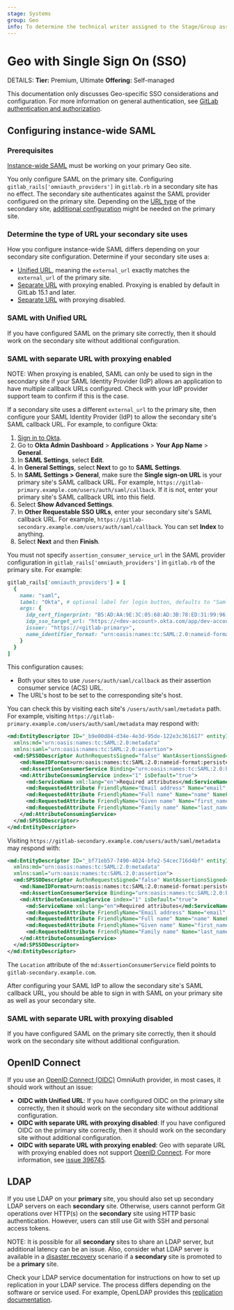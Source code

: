```yaml
---
stage: Systems
group: Geo
info: To determine the technical writer assigned to the Stage/Group associated with this page, see https://handbook.gitlab.com/handbook/product/ux/technical-writing/#assignments
---
```


# Geo with Single Sign On (SSO)

DETAILS:
**Tier:** Premium, Ultimate
**Offering:** Self-managed

This documentation only discusses Geo-specific SSO considerations and configuration. For more information on general authentication, see [GitLab authentication and authorization](../../auth/index.md).

## Configuring instance-wide SAML

### Prerequisites

[Instance-wide SAML](../../../integration/saml.md) must be working on your primary Geo site.

You only configure SAML on the primary site. Configuring `gitlab_rails['omniauth_providers']` in `gitlab.rb` in a secondary site has no effect. The secondary site authenticates against the SAML provider configured on the primary site. Depending on the [URL type](#determine-the-type-of-url-your-secondary-site-uses) of the secondary site, [additional configuration](#saml-with-separate-url-with-proxying-enabled) might be needed on the primary site.

### Determine the type of URL your secondary site uses

How you configure instance-wide SAML differs depending on your secondary site configuration. Determine if your secondary site uses a:

- [Unified URL](../secondary_proxy/index.md#set-up-a-unified-url-for-geo-sites), meaning the `external_url` exactly matches the `external_url` of the primary site.
- [Separate URL](../secondary_proxy/index.md#geo-proxying-with-separate-urls) with proxying enabled. Proxying is enabled by default in GitLab 15.1 and later.
- [Separate URL](../secondary_proxy/index.md#geo-proxying-with-separate-urls) with proxying disabled.

### SAML with Unified URL

If you have configured SAML on the primary site correctly, then it should work on the secondary site without additional configuration.

### SAML with separate URL with proxying enabled

NOTE:
When proxying is enabled, SAML can only be used to sign in the secondary site if your SAML Identity Provider (IdP) allows an
application to have multiple callback URLs configured. Check with your IdP provider support team to confirm if this is the case.

If a secondary site uses a different `external_url` to the primary site, then configure your SAML Identity Provider (IdP) to allow the secondary site's SAML callback URL. For example, to configure Okta:

1. [Sign in to Okta](https://www.okta.com/login/).
1. Go to **Okta Admin Dashboard** > **Applications** > **Your App Name** > **General**.
1. In **SAML Settings**, select **Edit**.
1. In **General Settings**, select **Next** to go to **SAML Settings**.
1. In **SAML Settings > General**, make sure the **Single sign-on URL** is your primary site's SAML callback URL. For example, `https://gitlab-primary.example.com/users/auth/saml/callback`. If it is not, enter your primary site's SAML callback URL into this field.
1. Select **Show Advanced Settings**.
1. In **Other Requestable SSO URLs**, enter your secondary site's SAML callback URL. For example, `https://gitlab-secondary.example.com/users/auth/saml/callback`. You can set **Index** to anything.
1. Select **Next** and then **Finish**.

You must not specify `assertion_consumer_service_url` in the SAML provider configuration in `gitlab_rails['omniauth_providers']` in `gitlab.rb` of the primary site. For example:

```ruby
gitlab_rails['omniauth_providers'] = [
  {
    name: "saml",
    label: "Okta", # optional label for login button, defaults to "Saml"
    args: {
      idp_cert_fingerprint: "B5:AD:AA:9E:3C:05:68:AD:3B:78:ED:31:99:96:96:43:9E:6D:79:96",
      idp_sso_target_url: "https://<dev-account>.okta.com/app/dev-account_gitlabprimary_1/exk7k2gft2VFpVFXa5d1/sso/saml",
      issuer: "https://<gitlab-primary>",
      name_identifier_format: "urn:oasis:names:tc:SAML:2.0:nameid-format:persistent"
    }
  }
]
```

This configuration causes:

- Both your sites to use `/users/auth/saml/callback` as their assertion consumer service (ACS) URL.
- The URL's host to be set to the corresponding site's host.

You can check this by visiting each site's `/users/auth/saml/metadata` path. For example, visiting `https://gitlab-primary.example.com/users/auth/saml/metadata` may respond with:

```xml
<md:EntityDescriptor ID="_b9e00d84-d34e-4e3d-95de-122e3c361617" entityID="https://gitlab-primary.example.com"
  xmlns:md="urn:oasis:names:tc:SAML:2.0:metadata"
  xmlns:saml="urn:oasis:names:tc:SAML:2.0:assertion">
  <md:SPSSODescriptor AuthnRequestsSigned="false" WantAssertionsSigned="false" protocolSupportEnumeration="urn:oasis:names:tc:SAML:2.0:protocol">
    <md:NameIDFormat>urn:oasis:names:tc:SAML:2.0:nameid-format:persistent</md:NameIDFormat>
    <md:AssertionConsumerService Binding="urn:oasis:names:tc:SAML:2.0:bindings:HTTP-POST" Location="https://gitlab-primary.example.com/users/auth/saml/callback"    index="0" isDefault="true"/>
    <md:AttributeConsumingService index="1" isDefault="true">
      <md:ServiceName xml:lang="en">Required attributes</md:ServiceName>
      <md:RequestedAttribute FriendlyName="Email address" Name="email" NameFormat="urn:oasis:names:tc:SAML:2.0:attrname-format:basic" isRequired="false"/>
      <md:RequestedAttribute FriendlyName="Full name" Name="name" NameFormat="urn:oasis:names:tc:SAML:2.0:attrname-format:basic" isRequired="false"/>
      <md:RequestedAttribute FriendlyName="Given name" Name="first_name" NameFormat="urn:oasis:names:tc:SAML:2.0:attrname-format:basic" isRequired="false"/>
      <md:RequestedAttribute FriendlyName="Family name" Name="last_name" NameFormat="urn:oasis:names:tc:SAML:2.0:attrname-format:basic" isRequired="false"/>
    </md:AttributeConsumingService>
  </md:SPSSODescriptor>
</md:EntityDescriptor>
```

Visiting `https://gitlab-secondary.example.com/users/auth/saml/metadata` may respond with:

```xml
<md:EntityDescriptor ID="_bf71eb57-7490-4024-bfe2-54cec716d4bf" entityID="https://gitlab-primary.example.com"
  xmlns:md="urn:oasis:names:tc:SAML:2.0:metadata"
  xmlns:saml="urn:oasis:names:tc:SAML:2.0:assertion">
  <md:SPSSODescriptor AuthnRequestsSigned="false" WantAssertionsSigned="false" protocolSupportEnumeration="urn:oasis:names:tc:SAML:2.0:protocol">
    <md:NameIDFormat>urn:oasis:names:tc:SAML:2.0:nameid-format:persistent</md:NameIDFormat>
    <md:AssertionConsumerService Binding="urn:oasis:names:tc:SAML:2.0:bindings:HTTP-POST" Location="https://gitlab-secondary.example.com/users/auth/saml/callback"    index="0" isDefault="true"/>
    <md:AttributeConsumingService index="1" isDefault="true">
      <md:ServiceName xml:lang="en">Required attributes</md:ServiceName>
      <md:RequestedAttribute FriendlyName="Email address" Name="email" NameFormat="urn:oasis:names:tc:SAML:2.0:attrname-format:basic" isRequired="false"/>
      <md:RequestedAttribute FriendlyName="Full name" Name="name" NameFormat="urn:oasis:names:tc:SAML:2.0:attrname-format:basic" isRequired="false"/>
      <md:RequestedAttribute FriendlyName="Given name" Name="first_name" NameFormat="urn:oasis:names:tc:SAML:2.0:attrname-format:basic" isRequired="false"/>
      <md:RequestedAttribute FriendlyName="Family name" Name="last_name" NameFormat="urn:oasis:names:tc:SAML:2.0:attrname-format:basic" isRequired="false"/>
    </md:AttributeConsumingService>
  </md:SPSSODescriptor>
</md:EntityDescriptor>
```

The `Location` attribute of the `md:AssertionConsumerService` field points to `gitlab-secondary.example.com`.

After configuring your SAML IdP to allow the secondary site's SAML callback URL, you should be able to sign in with SAML on your primary site as well as your secondary site.

### SAML with separate URL with proxying disabled

If you have configured SAML on the primary site correctly, then it should work on the secondary site without additional configuration.

## OpenID Connect

If you use an [OpenID Connect (OIDC)](../../auth/oidc.md) OmniAuth provider,
in most cases, it should work without an issue:

- **OIDC with Unified URL**: If you have configured OIDC on the primary site correctly, then it should work on the secondary site without additional configuration.
- **OIDC with separate URL with proxying disabled**: If you have configured OIDC on the primary site correctly, then it should work on the secondary site without additional configuration.
- **OIDC with separate URL with proxying enabled**: Geo with separate URL with proxying enabled does not support [OpenID Connect](../../auth/oidc.md). For more information, see [issue 396745](https://gitlab.com/gitlab-org/gitlab/-/issues/396745).

## LDAP

If you use LDAP on your **primary** site, you should also set up secondary LDAP servers on each **secondary** site. Otherwise, users cannot perform Git operations over HTTP(s) on the **secondary** site using HTTP basic authentication. However, users can still use Git with SSH and personal access tokens.

NOTE:
It is possible for all **secondary** sites to share an LDAP server, but additional latency can be an issue. Also, consider what LDAP server is available in a [disaster recovery](../disaster_recovery/index.md) scenario if a **secondary** site is promoted to be a **primary** site.

Check your LDAP service documentation for instructions on how to set up replication in your LDAP service. The process differs depending on the software or service used. For example, OpenLDAP provides this [replication documentation](https://www.openldap.org/doc/admin24/replication.html).

